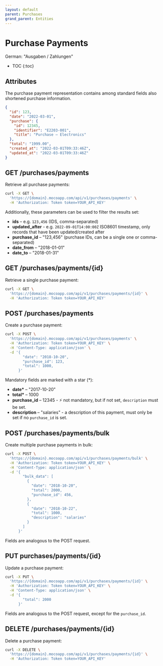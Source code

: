 ```yaml
---
layout: default
parent: Purchases
grand_parent: Entities
---
```


# Purchase Payments

German: "Ausgaben / Zahlungen"

- TOC
{:toc}

## Attributes

The purchase payment representation contains among standard fields also shortened purchase information.

```json
{
  "id": 123,
  "date": "2022-03-01",
  "purchase": {
    "id": 12345,
    "identifier": "E2203-001",
    "title": "Purchase – Electronics"
  },
  "total": "1999.00",
  "created_at": "2022-03-01T09:33:46Z",
  "updated_at": "2022-03-01T09:33:46Z"
}
```

## GET /purchases/payments

Retrieve all purchase payments:

```bash
curl -X GET \
  'https://{domain}.mocoapp.com/api/v1/purchases/payments' \
  -H 'Authorization: Token token=YOUR_API_KEY'
```

Additionally, these parameters can be used to filter the results set:

- **ids** – e.g. `123,456` (IDS, comma-separated)
- **updated_after** - e.g. `2022-09-01T14:00:00Z` ISO8601 timestamp, only records that have been updated/created after
- **purchase_id** – "123,456" (purchase IDs, can be a single one or comma-separated)
- **date_from** – "2018-01-01"
- **date_to** – "2018-01-31"

## GET /purchases/payments/{id}

Retrieve a single purchase payment:

```bash
curl -X GET \
  'https://{domain}.mocoapp.com/api/v1/purchases/payments/{id}' \
  -H 'Authorization: Token token=YOUR_API_KEY'
```

## POST /purchases/payments

Create a purchase payment:

```bash
curl -X POST \
  'https://{domain}.mocoapp.com/api/v1/purchases/payments' \
  -H 'Authorization: Token token=YOUR_API_KEY' \
  -H 'Content-Type: application/json' \
  -d '{
        "date": "2018-10-20",
        "purchase_id": 123,
        "total": 1000,
      }'
```

Mandatory fields are marked with a star (\*):

- **date\*** – "2017-10-20"
- **total\*** – 1000
- **purchase_id** – 12345 - ⚡ not mandatory, but if not set, `description` must be set.
- **description** – "salaries" - a description of this payment, must only be set if no `purchase_id` is set.

## POST /purchases/payments/bulk

Create multiple purchase payments in bulk:

```bash
curl -X POST \
  'https://{domain}.mocoapp.com/api/v1/purchases/payments/bulk' \
  -H 'Authorization: Token token=YOUR_API_KEY' \
  -H 'Content-Type: application/json' \
  -d '{
        "bulk_data": [
          {
            "date": "2018-10-20",
            "total": 2000,
            "purchase_id": 456,
          },
          {
            "date": "2018-10-22",
            "total": 1000,
            "description": "salaries"
          }
        ]
      }'
```

Fields are analogous to the POST request.

## PUT purchases/payments/{id}

Update a purchase payment:

```bash
curl -X PUT \
  'https://{domain}.mocoapp.com/api/v1/purchases/payments/{id}' \
  -H 'Authorization: Token token=YOUR_API_KEY' \
  -H 'Content-Type: application/json' \
  -d '{
        "total": 2000
      }'
```

Fields are analogous to the POST request, except for the `purchase_id`.

## DELETE /purchases/payments/{id}

Delete a purchase payment:

```bash
curl -X DELETE \
  'https://{domain}.mocoapp.com/api/v1/purchases/payments/{id}' \
  -H 'Authorization: Token token=YOUR_API_KEY'
```
